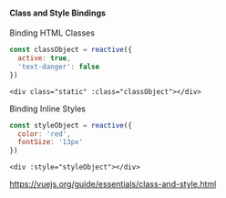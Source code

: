 #### Class and Style Bindings

Binding HTML Classes

```js
const classObject = reactive({
  active: true,
  'text-danger': false
})
```

```vue
<div class="static" :class="classObject"></div>
```

Binding Inline Styles

```js
const styleObject = reactive({
  color: 'red',
  fontSize: '13px'
})
```

```vue
<div :style="styleObject"></div>
```


<aside class="notes">

https://vuejs.org/guide/essentials/class-and-style.html

</aside>
